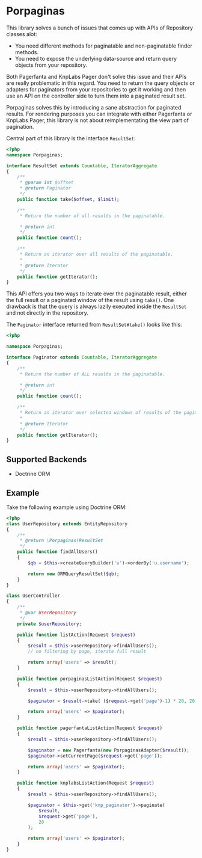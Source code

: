 # Porpaginas

This library solves a bunch of issues that comes up with APIs of Repository
classes alot:

- You need different methods for paginatable and non-paginatable finder
  methods.
- You need to expose the underlying data-source and return query objects from
  your repository.

Both Pagerfanta and KnpLabs Pager don't solve this issue and their APIs are
really problematic in this regard. You need to return the query objects or
adapters for paginators from your repositories to get it working and then use
an API on the controller side to turn them into a paginated result set.

Porpaginas solves this by introducing a sane abstraction for paginated results.
For rendering purposes you can integrate with either Pagerfanta or KnpLabs
Pager, this library is not about reimplementating the view part of pagination.

Central part of this library is the interface `ResultSet`:

```php
<?php
namespace Porpaginas;

interface ResultSet extends Countable, IteratorAggregate
{
    /**
     * @param int $offset
     * @return Paginator
     */
    public function take($offset, $limit);

    /**
     * Return the number of all results in the paginatable.

     * @return int
     */
    public function count();

    /**
     * Return an iterator over all results of the paginatable.
     * 
     * @return Iterator
     */
    public function getIterator();
}
```

This API offers you two ways to iterate over the paginatable result,
either the full result or a paginated window of the result using ``take()``.
One drawback is that the query is always lazily executed inside
the ``ResultSet`` and not directly in the repository.

The ``Paginator`` interface returned from ``ResultSet#take()``
looks like this:

```php
<?php

namespace Porpaginas;

interface Paginator extends Countable, IteratorAggregate
{
    /**
     * Return the number of ALL results in the paginatable.

     * @return int
     */
    public function count();

    /**
     * Return an iterator over selected windows of results of the paginatable.
     * 
     * @return Iterator
     */
    public function getIterator();
}
```

## Supported Backends

- Doctrine ORM

## Example

Take the following example using Doctrine ORM:

```php
<?php
class UserRepository extends EntityRepository
{
    /**
     * @return \Porpaginas\ResultSet
     */
    public function findAllUsers()
    {
        $qb = $this->createQueryBuilder('u')->orderBy('u.username');

        return new ORMQueryResultSet($qb);
    }
}

class UserController
{
    /**
     * @var UserRepository
     */
    private $userRepository;

    public function listAction(Request $request)
    {
        $result = $this->userRepository->findAllUsers();
        // no filtering by page, iterate full result

        return array('users' => $result);
    }

    public function porpaginasListAction(Request $request)
    {
        $result = $this->userRepository->findAllUsers();

        $paginator = $result->take( ($request->get('page')-1) * 20, 20 );

        return array('users' => $paginator);
    }

    public function pagerfantaListAction(Request $request)
    {
        $result = $this->userRepository->findAllUsers();

        $paginator = new Pagerfanta(new PorpaginasAdapter($result));
        $paginator->setCurrentPage($request->get('page'));

        return array('users' => $paginator);
    }

    public function knplabsListAction(Request $request)
    {
        $result = $this->userRepository->findAllUsers();

        $paginator = $this->get('knp_paginator')->paginate(
            $result,
            $request->get('page'),
            20
        );

        return array('users' => $paginator);
    }
}
```
